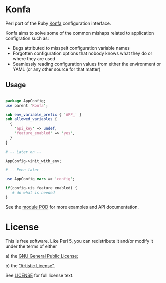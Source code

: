 # Konfa

Perl port of the Ruby [Konfa](https://github.com/avidity/konfa) configuration interface.

Konfa aims to solve some of the common mishaps related to application configration
such as:

 * Bugs attributed to misspelt configuration variable names
 * Forgotten configuration options that nobody knows what they do or where they are used
 * Seamlessly reading configuration values from either the environment or YAML (or any other source for that matter)

## Usage

```perl

package AppConfig;
use parent 'Konfa';

sub env_variable_prefix { 'APP_' }
sub allowed_variables {
  {
    'api_key' => undef,
    'feature_enabled' => 'yes',
  }
}

# -- Later on --

AppConfig->init_with_env;

# -- Even later --

use AppConfig vars => 'config';

if(config->is_feature_enabled) {
   # do what is needed
}
```
See the [module POD](../master/lib/Konfa.pm) for more examples and API documentation.

# License

This is free software. Like Perl 5, you can redistribute it and/or modify it under the terms of either

 a) the [GNU General Public License](http://dev.perl.org/licenses/gpl1.html);
 
 b) the ["Artistic License"](http://dev.perl.org/licenses/artistic.html). 
 
See [LICENSE](../master/LICENSE) for full license text.

